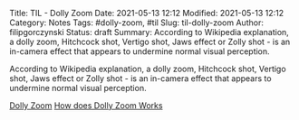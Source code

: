 Title: TIL - Dolly Zoom
Date: 2021-05-13 12:12
Modified: 2021-05-13 12:12
Category: Notes
Tags: #dolly-zoom, #til
Slug: til-dolly-zoom
Author: filipgorczynski
Status: draft
Summary: According to Wikipedia explanation, a dolly zoom, Hitchcock shot, Vertigo shot, Jaws effect or Zolly shot - is an in-camera effect that appears to undermine normal visual perception.

According to Wikipedia explanation, a dolly zoom, Hitchcock shot, Vertigo shot, Jaws effect or Zolly shot - is an in-camera effect that appears to undermine normal visual perception.

[Dolly Zoom](https://en.wikipedia.org/wiki/Dolly_zoom)
[How does Dolly Zoom Works](https://filmschoolrejects.com/dolly-zoom/)
